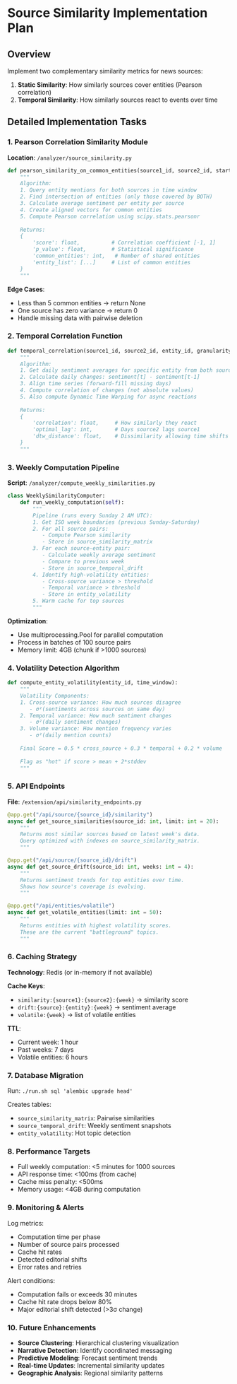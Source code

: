 # Source Similarity Implementation Plan

## Overview
Implement two complementary similarity metrics for news sources:
1. **Static Similarity**: How similarly sources cover entities (Pearson correlation)
2. **Temporal Similarity**: How similarly sources react to events over time

## Detailed Implementation Tasks

### 1. Pearson Correlation Similarity Module

**Location**: `/analyzer/source_similarity.py`

```python
def pearson_similarity_on_common_entities(source1_id, source2_id, start_date, end_date):
    """
    Algorithm:
    1. Query entity mentions for both sources in time window
    2. Find intersection of entities (only those covered by BOTH)
    3. Calculate average sentiment per entity per source
    4. Create aligned vectors for common entities
    5. Compute Pearson correlation using scipy.stats.pearsonr
    
    Returns:
    {
        'score': float,          # Correlation coefficient [-1, 1]
        'p_value': float,        # Statistical significance
        'common_entities': int,   # Number of shared entities
        'entity_list': [...]     # List of common entities
    }
    """
```

**Edge Cases**:
- Less than 5 common entities → return None
- One source has zero variance → return 0
- Handle missing data with pairwise deletion

### 2. Temporal Correlation Function

```python
def temporal_correlation(source1_id, source2_id, entity_id, granularity='daily'):
    """
    Algorithm:
    1. Get daily sentiment averages for specific entity from both sources
    2. Calculate daily changes: sentiment[t] - sentiment[t-1]
    3. Align time series (forward-fill missing days)
    4. Compute correlation of changes (not absolute values)
    5. Also compute Dynamic Time Warping for async reactions
    
    Returns:
    {
        'correlation': float,     # How similarly they react
        'optimal_lag': int,       # Days source2 lags source1
        'dtw_distance': float,    # Dissimilarity allowing time shifts
    }
    """
```

### 3. Weekly Computation Pipeline

**Script**: `/analyzer/compute_weekly_similarities.py`

```python
class WeeklySimilarityComputer:
    def run_weekly_computation(self):
        """
        Pipeline (runs every Sunday 2 AM UTC):
        1. Get ISO week boundaries (previous Sunday-Saturday)
        2. For all source pairs:
           - Compute Pearson similarity
           - Store in source_similarity_matrix
        3. For each source-entity pair:
           - Calculate weekly average sentiment
           - Compare to previous week
           - Store in source_temporal_drift
        4. Identify high-volatility entities:
           - Cross-source variance > threshold
           - Temporal variance > threshold
           - Store in entity_volatility
        5. Warm cache for top sources
        """
```

**Optimization**:
- Use multiprocessing.Pool for parallel computation
- Process in batches of 100 source pairs
- Memory limit: 4GB (chunk if >1000 sources)

### 4. Volatility Detection Algorithm

```python
def compute_entity_volatility(entity_id, time_window):
    """
    Volatility Components:
    1. Cross-source variance: How much sources disagree
       - σ²(sentiments across sources on same day)
    2. Temporal variance: How much sentiment changes
       - σ²(daily sentiment changes)
    3. Volume variance: How mention frequency varies
       - σ²(daily mention counts)
    
    Final Score = 0.5 * cross_source + 0.3 * temporal + 0.2 * volume
    
    Flag as "hot" if score > mean + 2*stddev
    """
```

### 5. API Endpoints

**File**: `/extension/api/similarity_endpoints.py`

```python
@app.get("/api/source/{source_id}/similarity")
async def get_source_similarities(source_id: int, limit: int = 20):
    """
    Returns most similar sources based on latest week's data.
    Query optimized with indexes on source_similarity_matrix.
    """

@app.get("/api/source/{source_id}/drift")
async def get_source_drift(source_id: int, weeks: int = 4):
    """
    Returns sentiment trends for top entities over time.
    Shows how source's coverage is evolving.
    """

@app.get("/api/entities/volatile")
async def get_volatile_entities(limit: int = 50):
    """
    Returns entities with highest volatility scores.
    These are the current "battleground" topics.
    """
```

### 6. Caching Strategy

**Technology**: Redis (or in-memory if not available)

**Cache Keys**:
- `similarity:{source1}:{source2}:{week}` → similarity score
- `drift:{source}:{entity}:{week}` → sentiment average
- `volatile:{week}` → list of volatile entities

**TTL**:
- Current week: 1 hour
- Past weeks: 7 days
- Volatile entities: 6 hours

### 7. Database Migration

Run: `./run.sh sql 'alembic upgrade head'`

Creates tables:
- `source_similarity_matrix`: Pairwise similarities
- `source_temporal_drift`: Weekly sentiment snapshots
- `entity_volatility`: Hot topic detection

### 8. Performance Targets

- Full weekly computation: <5 minutes for 1000 sources
- API response time: <100ms (from cache)
- Cache miss penalty: <500ms
- Memory usage: <4GB during computation

### 9. Monitoring & Alerts

Log metrics:
- Computation time per phase
- Number of source pairs processed
- Cache hit rates
- Detected editorial shifts
- Error rates and retries

Alert conditions:
- Computation fails or exceeds 30 minutes
- Cache hit rate drops below 80%
- Major editorial shift detected (>3σ change)

### 10. Future Enhancements

- **Source Clustering**: Hierarchical clustering visualization
- **Narrative Detection**: Identify coordinated messaging
- **Predictive Modeling**: Forecast sentiment trends
- **Real-time Updates**: Incremental similarity updates
- **Geographic Analysis**: Regional similarity patterns













